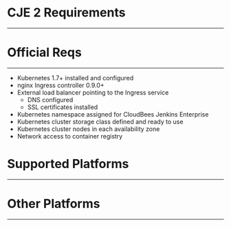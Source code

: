 <!-- .slide: data-background="img/requirements.jpeg" -->
# CJE 2 Requirements

---


# Official Reqs

---

* Kubernetes 1.7+ installed and configured
* nginx Ingress controller 0.9.0+
* External load balancer pointing to the Ingress service
    * DNS configured
    * SSL certificates installed
* Kubernetes namespace assigned for CloudBees Jenkins Enterprise
* Kubernetes cluster storage class defined and ready to use
* Kubernetes cluster nodes in each availability zone
* Network access to container registry


# Supported Platforms

---


<!-- .slide: data-background="../img/products/google-cloud-platform.png" data-background-size="contain" -->


<!-- .slide: data-background="img/open-shift.svg" data-background-size="contain" -->


<!-- .slide: data-background="../img/products/aws.png" data-background-size="contain" -->


<!-- .slide: data-background="img/eks.png" data-background-size="contain" -->


# Other Platforms

---


<!-- .slide: data-background="img/rancher.png" data-background-size="contain" -->


<!-- .slide: data-background="../img/products/docker.png" data-background-size="contain" -->


<!-- .slide: data-background="img/kismatic.png" data-background-size="contain" -->
